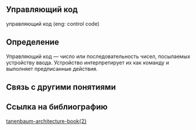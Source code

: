 ## Управляющий код
управляющий код (eng: control code) 

## Определение
Управляющий код — число или последовательность чисел, посылаемых устройству ввода. Устройство интерпретирует их как команду и выполняет предписанные действия.

## Связь с другими понятиями

## Cсылка на библиографию
[tanenbaum-architecture-book{2}](https://github.com/vernikkkkkkkkkkkkkkkkkkk/concept_new/blob/main/bibliography/tanenbaum-architecture-book%7B2%7D.md)
